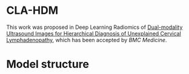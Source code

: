 # CLA-HDM
This work was proposed in Deep Learning Radiomics of [Dual-modality Ultrasound Images for Hierarchical Diagnosis of Unexplained Cervical Lymphadenopathy](), which has been accepted by *BMC Medicine*.

# Model structure

